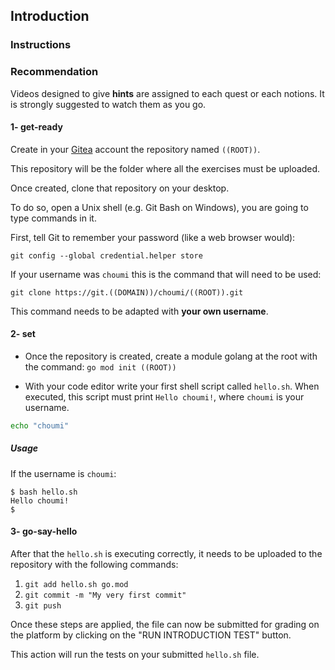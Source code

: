 ## Introduction

### Instructions

### Recommendation

Videos designed to give **hints** are assigned to each quest or each notions. It is strongly suggested to watch them as you go.

#### 1- get-ready

Create in your [Gitea](<https://git.((DOMAIN))>) account the repository named `((ROOT))`.

This repository will be the folder where all the exercises must be uploaded.

Once created, clone that repository on your desktop.

To do so, open a Unix shell (e.g. Git Bash on Windows), you are going to type commands in it.

First, tell Git to remember your password (like a web browser would):

```
git config --global credential.helper store
```

If your username was `choumi` this is the command that will need to be used:

```
git clone https://git.((DOMAIN))/choumi/((ROOT)).git
```

This command needs to be adapted with **your own username**.

#### 2- set

- Once the repository is created, create a module golang at the root with the command: 
`go mod init ((ROOT))` 

- With your code editor write your first shell script called `hello.sh`. When executed, this script must print `Hello choumi!`, where `choumi` is your username.
``` bash
echo "choumi"
```


##### Usage

If the username is `choumi`:

```console
$ bash hello.sh
Hello choumi!
$
```

#### 3- go-say-hello

After that the `hello.sh` is executing correctly, it needs to be uploaded to the repository with the following commands:

1. `git add hello.sh go.mod`
2. `git commit -m "My very first commit"`
3. `git push`

Once these steps are applied, the file can now be submitted for grading on the platform by clicking on the "RUN INTRODUCTION TEST" button.

This action will run the tests on your submitted `hello.sh` file.
